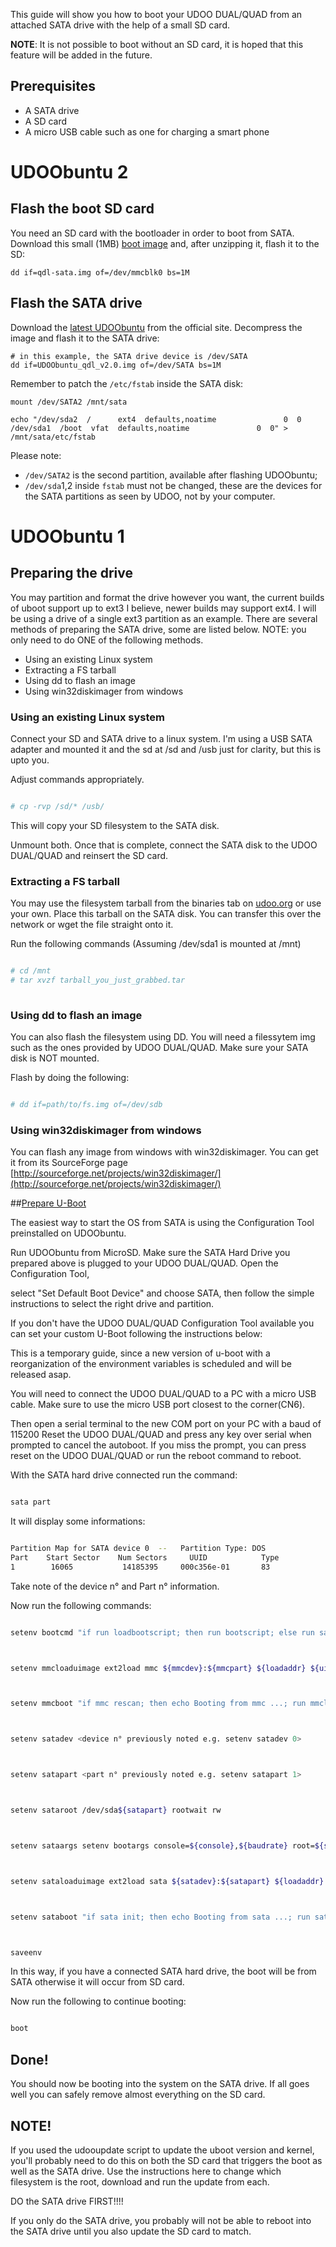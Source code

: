 This guide will show you how to boot your UDOO DUAL/QUAD from an attached SATA drive with the help of a small SD card.

**NOTE**: It is not possible to boot without an SD card, it is hoped that this feature will be added in the future.

## Prerequisites

* A SATA drive
* A SD card
* A micro USB cable such as one for charging a smart phone

# UDOObuntu 2

## Flash the boot SD card
You need an SD card with the bootloader in order to boot from SATA. Download this small (1MB) [boot image](http://www.udoo.org/download/files/qdl-sata.img.zip) and, after unzipping it, flash it to the SD:

    dd if=qdl-sata.img of=/dev/mmcblk0 bs=1M

## Flash the SATA drive
Download the [latest UDOObuntu](http://www.udoo.org/downloads/) from the official site. Decompress the image and flash it to the SATA drive:

    # in this example, the SATA drive device is /dev/SATA
    dd if=UDOObuntu_qdl_v2.0.img of=/dev/SATA bs=1M

Remember to patch the `/etc/fstab` inside the SATA disk:

```
mount /dev/SATA2 /mnt/sata

echo "/dev/sda2  /      ext4  defaults,noatime               0  0
/dev/sda1  /boot  vfat  defaults,noatime               0  0" > /mnt/sata/etc/fstab
```
Please note:
 * `/dev/SATA2` is the second partition, available after flashing UDOObuntu;
 * `/dev/sda`1,2 inside `fstab` must not be changed, these are the devices for the SATA partitions as seen by UDOO, not by your computer.


# UDOObuntu 1

## Preparing the drive

You may partition and format the drive however you want, the current builds of uboot support up to ext3 I believe, newer builds may support ext4. I will be using a drive of a single ext3 partition as an example. There are several methods of preparing the SATA drive, some are listed below. NOTE: you only need to do ONE of the following methods.

* Using an existing Linux system
* Extracting a FS tarball
* Using dd to flash an image
* Using win32diskimager from windows

### Using an existing Linux system

Connect your SD and SATA drive to a linux system. I'm using a USB SATA adapter and mounted it and the sd at /sd and /usb just for clarity, but this is upto you.

Adjust commands appropriately.

```bash

# cp -rvp /sd/* /usb/

```

This will copy your SD filesystem to the SATA disk.

Unmount both. Once that is complete, connect the SATA disk to the UDOO DUAL/QUAD and reinsert the SD card.

### Extracting a FS tarball

You may use the filesystem tarball from the binaries tab on [udoo.org](http://www.udoo.org/downloads/) or use your own. Place this tarball on the SATA disk. You can transfer this over the network or wget the file straight onto it.

Run the following commands (Assuming /dev/sda1 is mounted at /mnt)

```bash

# cd /mnt
# tar xvzf tarball_you_just_grabbed.tar
 
 ```
 
 ### Using dd to flash an image
 
 You can also flash the filesystem using DD. You will need a filessytem img such as the ones provided by UDOO DUAL/QUAD. Make sure your SATA disk is NOT mounted.
 
 Flash by doing the following:
 
 ```bash

# dd if=path/to/fs.img of=/dev/sdb
 
 ```
 
### Using win32diskimager from windows
 
 You can flash any image from windows with win32diskimager. You can get it from its SourceForge page [http://sourceforge.net/projects/win32diskimager/](http://sourceforge.net/projects/win32diskimager/)
 
 <a name="prepareuboot"></a> 
 
##[Prepare U-Boot](#prepareuboot)

The easiest way to start the OS from SATA is using the Configuration Tool preinstalled on UDOObuntu.

Run UDOObuntu from MicroSD. Make sure the SATA Hard Drive you prepared above is plugged to your UDOO DUAL/QUAD. Open the Configuration Tool, 

select "Set Default Boot Device" and choose SATA, then follow the simple instructions to select the right drive and partition.

If you don't have the UDOO DUAL/QUAD Configuration Tool available you can set your custom U-Boot following the instructions below:

This is a temporary guide, since a new version of u-boot with a reorganization of the environment variables is scheduled and will be released asap.

You will need to connect the UDOO DUAL/QUAD to a PC with a micro USB cable. Make sure to use the micro USB port closest to the corner(CN6).

Then open a serial terminal to the new COM port on your PC with a baud of 115200 Reset the UDOO DUAL/QUAD and press any key over serial when prompted to cancel the autoboot. If you miss the prompt, you can press reset on the UDOO DUAL/QUAD or run the reboot command to reboot.

With the SATA hard drive connected run the command:

```bash

sata part

 ```
 
 It will display some informations:
 
 ```bash

Partition Map for SATA device 0  --   Partition Type: DOS
Part    Start Sector    Num Sectors     UUID            Type
 1        16065           14185395     000c356e-01       83

 ```
 
Take note of the device n° and Part n° information.

Now run the following commands:

 ```bash

setenv bootcmd "if run loadbootscript; then run bootscript; else run sataboot; run mmcboot; run netboot; fi;"



setenv mmcloaduimage ext2load mmc ${mmcdev}:${mmcpart} ${loadaddr} ${uimage}



setenv mmcboot "if mmc rescan; then echo Booting from mmc ...; run mmcloaduimage; run mmcargs; bootm; else mmc boot failed; fi;"



setenv satadev <device n° previously noted e.g. setenv satadev 0>



setenv satapart <part n° previously noted e.g. setenv satapart 1>



setenv sataroot /dev/sda${satapart} rootwait rw



setenv sataargs setenv bootargs console=${console},${baudrate} root=${sataroot} ${hdmi_patch} fbmem=24M video=mxcfb0:dev=hdmi,1920x1080M@60,bpp=32



setenv sataloaduimage ext2load sata ${satadev}:${satapart} ${loadaddr} ${uimage}



setenv sataboot "if sata init; then echo Booting from sata ...; run sataloaduimage; run sataargs; bootm; else sata boot failed; fi;"



saveenv
 
  ```
  
  
In this way, if you have a connected SATA hard drive, the boot will be from SATA otherwise it will occur from SD card.

Now run the following to continue booting:

 ```bash

 boot
 
   ```
   
## Done!

You should now be booting into the system on the SATA drive. If all goes well you can safely remove almost everything on the SD card.

## NOTE!

If you used the udooupdate script to update the uboot version and kernel, you'll probably need to do this on both the SD card that triggers the boot as well as the SATA drive. Use the instructions here to change which filesystem is the root, download and run the update from each.

DO the SATA drive FIRST!!!!

If you only do the SATA drive, you probably will not be able to reboot into the SATA drive until you also update the SD card to match.
   
 
 
 
 



